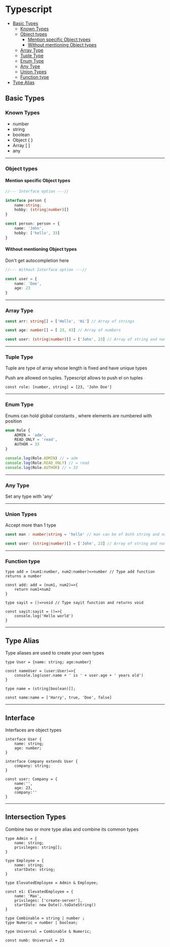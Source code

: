 # Typescript

* [Basic Types](Typescript.md#basic-types)
  * [Known Types](Typescript.md#known-types)
  * [Object types](Typescript.md#object-types)
    * [Mention specific Object types](Typescript.md#mention-specific-object-types)
    * [Without mentioning Object types](Typescript.md#without-mentioning-object-types)
  * [Array Type](Typescript.md#array-type)
  * [Tuple Type](Typescript.md#tuple-type)
  * [Enum Type](Typescript.md#enum-type)
  * [Any Type](Typescript.md#any-type)
  * [Union Types](Typescript.md#union-types)
  * [Function type](Typescript.md#function-type)
* [Type Alias](Typescript.md#type-alias)

## Basic Types

### Known Types

* number
* string
* boolean
* Object { }
* Array \[ ]
* any

***

### Object types

#### Mention specific Object types

```typescript
//--- Interface option ---//

interface person {
    name:string;
    hobby: (string|number)[]
}

const person: person = {
    name: 'John',
    hobby: ['hello', 33]
}
```

#### Without mentioning Object types

Don't get autocompletion here

```typescript
//--- Without Interface option ---//

const user = {
    name: 'Doe',
    age: 23
}
```

***

### Array Type

```typescript
const arr: string[] = ['Hello', 'Hi'] // Array of strings

const age: number[] = [ 23, 43] // Array of numbers

const user: (string|number)[] = ['John', 23] // Array of string and numbers
```

***

### Tuple Type

Tuple are type of array whose length is fixed and have unique types

Push are allowed on tuples. Typescript allows to push el on tuples

```
const role: [number, string] = [23, 'John Doe']
```

***

### Enum Type

Enums can hold global constants , where elements are numbered with position

```typescript
enum Role {
    ADMIN = 'adm', 
    READ_ONLY = 'read', 
    AUTHOR = 33
}

console.log(Role.ADMIN) // = adm
console.log(Role.READ_ONLY) // = read
console.log(Role.AUTHOR) // = 33
```

***

### Any Type

Set any type with 'any'

***

### Union Types

Accept more than 1 type

```typescript
const man : number|string = 'hello' // man can be of both string and number

const user: (string|number)[] = ['John', 23] // Array of string and number
```

***

### Function type

```
type add = (num1:number, num2:number)=>number // Type add function returns a number

const add: add = (num1, num2)=>{
    return num1+num2
}
```

```
type sayit = ()=>void // Type sayit function and returns void

const sayit:sayit = ()=>{
    console.log('Hello world')
}
```

***

## Type Alias

Type aliases are used to create your own types

```
type User = {name: string; age:number}

const nameUser = (user:User)=>{
    console.log(user.name + ' is ' + user.age + ' years old')
}
```

```
type name = (string|boolean)[];

const name:name = ['Harry', true, 'Doe', false]
```

***

## Interface

Interfaces are object types

```
interface User {
    name: string;
    age: number;
}

interface Company extends User {
    company: string;
}

const user: Company = {
    name:'',
    age: 23,
    company:''
}
```

***

## Intersection Types

Combine two or more type alias and combine its common types

```
type Admin = {
    name: string;
    privileges: string[];
}

type Employee = {
    name: string;
    startDate: string;
}

type ElevatedEmployee = Admin & Employee;

const e1: ElevatedEmployee = {
    name: 'Max',
    privileges: ['create-server'],
    startDate: new Date().toDateString()
}
```

```
type Combinable = string | number ;
type Numeric = number | boolean;

type Universal = Combinable & Numeric;

const numb: Universal = 23
```
